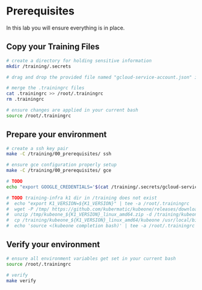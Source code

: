 # Prerequisites

In this lab you will ensure everything is in place.

## Copy your Training Files

<!-- TODO in /root/.trainingrc env substitution
export K1_VERSION=${K1_VERSION}
source <(kubeone completion bash)
export PATH="/root/.krew/bin:${PATH}"
export KREW_VERSION=${KREW_VERSION}
 -->

```bash
# create a directory for holding sensitive information
mkdir /training/.secrets

# drag and drop the provided file named "gcloud-service-account.json" into the folder `/training/.secrets/`

# merge the .trainingrc files
cat .trainingrc >> /root/.trainingrc 
rm .trainingrc

# ensure changes are applied in your current bash
source /root/.trainingrc
```

## Prepare your environment

```bash
# create a ssh key pair
make -C /training/00_prerequisites/ ssh

# ensure gce configuration properly setup
make -C /training/00_prerequisites/ gce

# TODO
echo "export GOOGLE_CREDENTIALS='$(cat /training/.secrets/gcloud-service-account.json)'" >> /root/.trainingrc

# TODO training-infra k1 dir in /training does not exist
#  echo "export K1_VERSION=${K1_VERSION}" | tee -a /root/.trainingrc
#  wget -P /tmp/ https://github.com/kubermatic/kubeone/releases/download/v${K1_VERSION}/kubeone_${K1_VERSION}_linux_amd64.zip
#  unzip /tmp/kubeone_${K1_VERSION}_linux_amd64.zip -d /training/kubeone_${K1_VERSION}_linux_amd64
#  cp /training/kubeone_${K1_VERSION}_linux_amd64/kubeone /usr/local/bin
#  echo 'source <(kubeone completion bash)' | tee -a /root/.trainingrc 
```

<!-- TODO fix domain name platform cluster and service cluster -->

## Verify your environment

```bash
# ensure all environment variables get set in your current bash
source /root/.trainingrc

# verify
make verify
```
